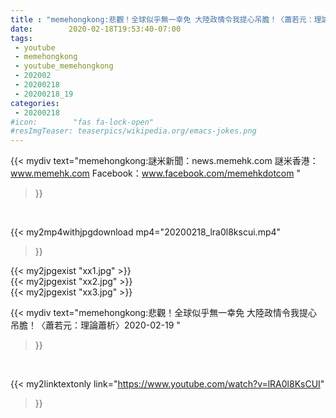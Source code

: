 ```yaml
---
title : "memehongkong:悲觀！全球似乎無一幸免 大陸政情令我提心吊膽！〈蕭若元：理論蕭析〉2020-02-19 "
date:        2020-02-18T19:53:40-07:00
tags:
 - youtube
 - memehongkong
 - youtube_memehongkong
 - 202002
 - 20200218
 - 20200218_19
categories:
 - 20200218
#icon:        "fas fa-lock-open"
#resImgTeaser: teaserpics/wikipedia.org/emacs-jokes.png
---
```


{{< mydiv text="memehongkong:謎米新聞：news.memehk.com 謎米香港： www.memehk.com Facebook：www.facebook.com/memehkdotcom "
>}}
<br>


{{< my2mp4withjpgdownload mp4="20200218_lra0l8kscui.mp4"
>}}

{{< my2jpgexist "xx1.jpg" >}}<br>
{{< my2jpgexist "xx2.jpg" >}}<br>
{{< my2jpgexist "xx3.jpg" >}}<br>



{{< mydiv text="memehongkong:悲觀！全球似乎無一幸免 大陸政情令我提心吊膽！〈蕭若元：理論蕭析〉2020-02-19 "
>}}
<br>

{{< my2linktextonly link="https://www.youtube.com/watch?v=lRA0l8KsCUI"
>}}


<br>

